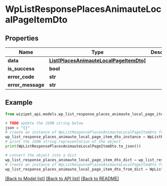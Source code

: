 # WpListResponsePlacesAnimauteLocalPageItemDto


## Properties

Name | Type | Description | Notes
------------ | ------------- | ------------- | -------------
**data** | [**List[PlacesAnimauteLocalPageItemDto]**](PlacesAnimauteLocalPageItemDto.md) |  | [optional] 
**is_success** | **bool** |  | [optional] 
**error_code** | **str** |  | [optional] 
**error_message** | **str** |  | [optional] 

## Example

```python
from wizipet_api.models.wp_list_response_places_animaute_local_page_item_dto import WpListResponsePlacesAnimauteLocalPageItemDto

# TODO update the JSON string below
json = "{}"
# create an instance of WpListResponsePlacesAnimauteLocalPageItemDto from a JSON string
wp_list_response_places_animaute_local_page_item_dto_instance = WpListResponsePlacesAnimauteLocalPageItemDto.from_json(json)
# print the JSON string representation of the object
print(WpListResponsePlacesAnimauteLocalPageItemDto.to_json())

# convert the object into a dict
wp_list_response_places_animaute_local_page_item_dto_dict = wp_list_response_places_animaute_local_page_item_dto_instance.to_dict()
# create an instance of WpListResponsePlacesAnimauteLocalPageItemDto from a dict
wp_list_response_places_animaute_local_page_item_dto_from_dict = WpListResponsePlacesAnimauteLocalPageItemDto.from_dict(wp_list_response_places_animaute_local_page_item_dto_dict)
```
[[Back to Model list]](../README.md#documentation-for-models) [[Back to API list]](../README.md#documentation-for-api-endpoints) [[Back to README]](../README.md)


